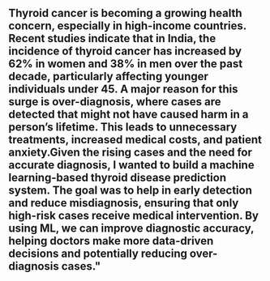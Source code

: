 ## Thyroid cancer is becoming a growing health concern, especially in high-income countries. Recent studies indicate that in India, the incidence of thyroid cancer has increased by 62% in women and 38% in men over the past decade, particularly affecting younger individuals under 45. A major reason for this surge is over-diagnosis, where cases are detected that might not have caused harm in a person’s lifetime. This leads to unnecessary treatments, increased medical costs, and patient anxiety.Given the rising cases and the need for accurate diagnosis, I wanted to build a machine learning-based thyroid disease prediction system. The goal was to help in early detection and reduce misdiagnosis, ensuring that only high-risk cases receive medical intervention. By using ML, we can improve diagnostic accuracy, helping doctors make more data-driven decisions and potentially reducing over-diagnosis cases."